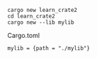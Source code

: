 ```
cargo new learn_crate2
cd learn_crate2
cargo new --lib mylib
```
Cargo.toml
```
mylib = {path = "./mylib"}
```